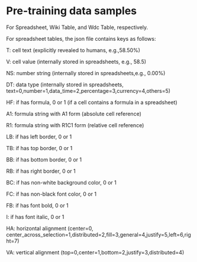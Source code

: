 # Pre-training data samples
For Spreadsheet, Wiki Table, and Wdc Table, respectively.

For spreadsheet tables, the json file contains keys as follows:

T: cell text (explicitly revealed to humans, e.g.,58.50%)

V: cell value (internally stored in spreadsheets, e.g., 58.5)

NS: number string (internally stored in spreadsheets,e.g., 0.00%)

DT: data type (internally stored in spreadsheets, text=0,number=1,data_time=2,percentage=3,currency=4,others=5)

HF: if has formula, 0 or 1 (if a cell contains a formula in a spreadsheet)

A1: formula string with A1 form (absolute cell reference)

R1: formula string with R1C1 form (relative cell reference)

LB: if has left border, 0 or 1

TB: if has top border, 0 or 1

BB: if has bottom border, 0 or 1

RB: if has right border, 0 or 1

BC: if has non-white background color, 0 or 1

FC: if has non-black font color, 0 or 1

FB: if has font bold, 0 or 1

I: if has font italic, 0 or 1

HA: horizontal alignment (center=0, center_across_selection=1,distributed=2,fill=3,general=4,justify=5,left=6,right=7)

VA: vertical alignment (top=0,center=1,bottom=2,justify=3,distributed=4)
